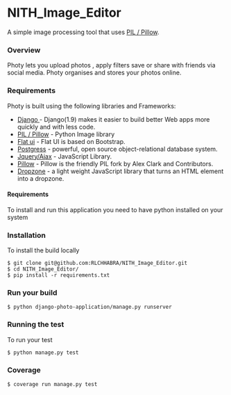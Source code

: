 # NITH_Image_Editor

A simple image processing tool that uses  [PIL / Pillow](https://pypi.python.org/pypi/Pillow).

### Overview
Photy lets you upload photos , apply filters save or share with friends via social media. Photy  organises and stores your photos online.

### Requirements
Photy is built using the following libraries and Frameworks:

* [Django ](https://www.djangoproject.com/) - Django(1.9) makes it easier to build better Web apps more quickly and with less code.
* [PIL / Pillow](https://pypi.python.org/pypi/Pillow) - Python Image library
* [Flat ui](https://github.com/designmodo/Flat-UI) - Flat UI is based on Bootstrap.
* [Postgress](http://www.postgresql.org/) -  powerful, open source object-relational database system.
* [Jquery/Ajax](https://jquery.com/) -  JavaScript Library.
* [Pillow](https://github.com/python-pillow/Pillow/) - Pillow is the friendly PIL fork by Alex Clark and Contributors.
* [Dropzone](https://github.com/enyo/dropzone) - a light weight JavaScript library that turns an HTML element into a dropzone.

#### Requirements
To install and run this application you need to have python installed on your system


### Installation
To install the build locally 
```
$ git clone git@github.com:RLCHHABRA/NITH_Image_Editor.git
$ cd NITH_Image_Editor/
$ pip install -r requirements.txt
```

### Run your build
```
$ python django-photo-application/manage.py runserver 
```

### Running the test
To run your test
```
$ python manage.py test
```
### Coverage
```
$ coverage run manage.py test

